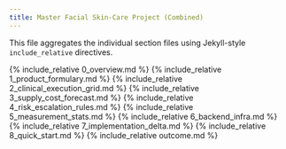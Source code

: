 ```yaml
---
title: Master Facial Skin-Care Project (Combined)
---
```


This file aggregates the individual section files using Jekyll-style `include_relative` directives.

{% include_relative 0_overview.md %}
{% include_relative 1_product_formulary.md %}
{% include_relative 2_clinical_execution_grid.md %}
{% include_relative 3_supply_cost_forecast.md %}
{% include_relative 4_risk_escalation_rules.md %}
{% include_relative 5_measurement_stats.md %}
{% include_relative 6_backend_infra.md %}
{% include_relative 7_implementation_delta.md %}
{% include_relative 8_quick_start.md %}
{% include_relative outcome.md %}
